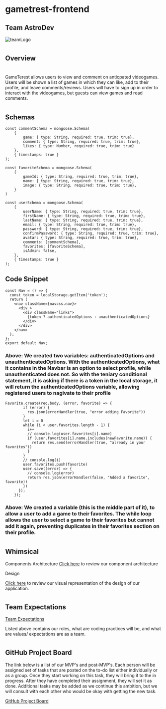 # gametrest-frontend

## Team AstroDev

![teamLogo](https://static.vecteezy.com/system/resources/previews/004/815/102/non_2x/cute-astronaut-working-as-a-programmer-free-vector.jpg)

#

## Overview

#

GameTerest allows users to view and comment on anticpated videogames. Users will be shown a list of games in which they can like, add to their profile, and leave comments/reviews. Users will have to sign up in order to interact with the videogames, but guests can view games and read comments. 


#

## Schemas

```
const commentSchema = mongoose.Schema(
    {
        game: { type: String, required: true, trim: true},
        comment: { type: String, required: true, trim: true},
        likes: { type: Number, required: true, trim: true}
    },
    { timestamps: true }
);

const favoriteSchema = mongoose.Schema(
    {
        gameId: { type: String, required: true, trim: true},
        name: { type: String, required: true, trim: true},
        image: { type: String, required: true, trim: true},
    }
)

const userSchema = mongoose.Schema(
    {
        userName: { type: String, required: true, trim: true},
        firstName: { type: String, required: true, trim: true},
        lastName: { type: String, required: true, trim: true},
        email: { type: String, required: true, trim: true},
        password: { type: String, required: true, trim: true},
        confirmPassword: { type: String, required: true, trim: true},
        avatar: { type: String, required: true, trim: true},
        comments: [commentSchema],
        favorites: [favoriteSchema],
        isAdmin: false,
    },
    { timestamps: true }
);

```
## Code Snippet
```
const Nav = () => {
  const token = localStorage.getItem('token');
  return (
    <nav className={navcss.nav}>
      <div >
        <div className="links">
          {token ? authenticatedOptions : unauthenticatedOptions}
        </div>
      </div>
    </nav>
  );
};
export default Nav;
```
### Above: We created two variables: authenticatedOptions and unauthenticatedOptions. With the authenticatedOptions, what it contains in the Navbar is an option to select profile, while unauthenticated does not. So with the teniary conditional statement, it is asking if there is a token in the local storage, it will return the authenticatedOptions variable, allowing registered users to nagivate to their profile
```
Favorite.create(req.body, (error, favorite) => {
        if (error) {
          res.json(errorHandler(true, "error adding Favorite"))
        }
        let i = 0
        while (i < user.favorites.length - 1) {
          i++
          // console.log(user.favorites[i].name)
          if (user.favorites[i].name.includes(newFavorite.name)) {
            return res.send(errorHandler(true, "already in your favorites"))
          }
        }
        // console.log(i)
        user.favorites.push(favorite)
        user.save((error) => {
          // console.log(error)
          return res.json(errorHandler(false, "Added a favorite", favorite))
        })
      });
    });
```
### Above: We created a variable (this is the middle part of it), to allow a user to add a game to their favorites. The while loop allows the user to select a game to their favorites but cannot add it again, preventing duplicates in their favorites section on their profile.

#

## Whimsical

Components Architecture
[Click here](https://whimsical.com/gameterest-Dg4UiSceLQWpFjVuBActiX) to review our component architecture

Design

[Click here](https://www.figma.com/file/POIF6n9solHxRYnuyD3qLe/Gametrest?node-id=0%3A1)
to review our visual representation of the design of our application.  

#

## Team Expectations

[Team Expectations](https://docs.google.com/document/d/1gEEEZLYQv1FVZnj01EOuUKc1Dxf7jszYB9pLbA_D53M/edit?usp=sharing)

Listed above contains our roles, what are coding practices will be, and what are values/ expectations are as a team. 

#

## GitHub Project Board

The link below is a list of our MVP's and post-MVP's. Each person will be assigned set of tasks that are posted on the to-do list either individually or as a group. Once they start working on this task, they will bring it to the in progress. After they have completed their assignment, they will set it as done. Additional tasks may be added as we continue this ambition, but we will consult with each other who would be okay with getting the new task.

[GitHub Project Board](https://github.com/users/Elvedin123/projects/1/views/1)

#


